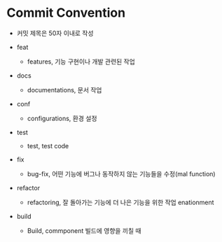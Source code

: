 # Commit Convention
- 커밋 제목은 50자 이내로 작성

- feat
	- features, 기능 구현이나 개발 관련된 작업
- docs
	- documentations, 문서 작업
- conf
	- configurations, 환경 설정
- test
	- test, test code
- fix
	- bug-fix, 어떤 기능에 버그나 동작하지 않는 기능들을 수정(mal function)
- refactor
	- refactoring, 잘 돌아가는 기능에 더 나은 기능을 위한 작업 enationment
- build
	- Build, commponent 빌드에 영향을 끼칠 때

